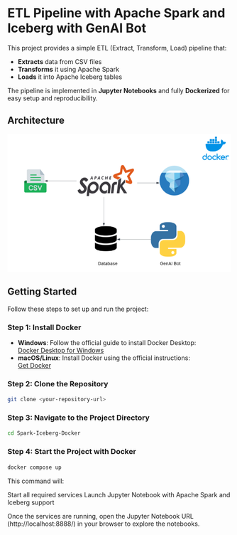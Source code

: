 # ETL Pipeline with Apache Spark and Iceberg with GenAI Bot

This project provides a simple ETL (Extract, Transform, Load) pipeline that:

- **Extracts** data from CSV files
- **Transforms** it using Apache Spark
- **Loads** it into Apache Iceberg tables

The pipeline is implemented in **Jupyter Notebooks** and fully **Dockerized** for easy setup and reproducibility.

## Architecture

![Architecture Diagram](architecture.png)

## Getting Started

Follow these steps to set up and run the project:

### Step 1: Install Docker

- **Windows**: Follow the official guide to install Docker Desktop:  
  [Docker Desktop for Windows](https://docs.docker.com/desktop/install/windows-install/)
- **macOS/Linux**: Install Docker using the official instructions:  
  [Get Docker](https://docs.docker.com/get-docker/)

### Step 2: Clone the Repository

```bash
git clone <your-repository-url>
```

### Step 3: Navigate to the Project Directory

```bash
cd Spark-Iceberg-Docker
```

### Step 4: Start the Project with Docker

```bash
docker compose up
```

This command will:

Start all required services
Launch Jupyter Notebook with Apache Spark and Iceberg support

Once the services are running, open the Jupyter Notebook URL (http://localhost:8888/) in your browser to explore the notebooks.
